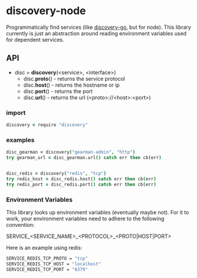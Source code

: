 # discovery-node

Programmatically find services (like [discovery-go](https://github.com/Clever/discovery-go), but for node). This library currently is just an abstraction around reading environment variables used for dependent services.


## API

- disc = **discovery**(\<service\>, \<interface\>)
  - disc.**proto**() - returns the service protocol
  - disc.**host**() - returns the hostname or ip
  - disc.**port**() - returns the port
  - disc.**url**() - returns the url (\<proto\>://\<host\>:\<port\>)

### import

```coffee
discovery = require "discovery"
```

### examples

```coffee
disc_gearman = discovery("gearman-admin", "http")
try gearman_url = disc_gearman.url() catch err then cb(err)


disc_redis = discovery("redis", "tcp")
try redis_host = disc_redis.host() catch err then cb(err)
try redis_port = disc_redis.port() catch err then cb(err)
```


### Environment Variables

This library looks up environment variables (eventually maybe not). For it to work, your environment variables need to adhere to the following convention:

SERVICE\_\<SERVICE_NAME\>\_\<PROTOCOL\>\_\<PROTO|HOST|PORT\>

Here is an example using redis:
```bash
SERVICE_REDIS_TCP_PROTO = "tcp"
SERVICE_REDIS_TCP_HOST = "localhost"
SERVICE_REDIS_TCP_PORT = "6379"
```
